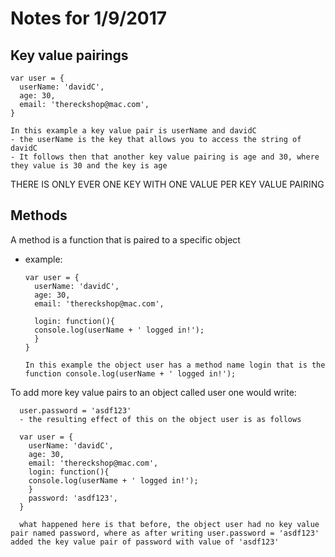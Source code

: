 # Notes for 1/9/2017

## Key value pairings

    var user = {
      userName: 'davidC',
      age: 30,
      email: 'thereckshop@mac.com',
    }

    In this example a key value pair is userName and davidC
    - the userName is the key that allows you to access the string of davidC
    - It follows then that another key value pairing is age and 30, where they value is 30 and the key is age  

THERE IS ONLY EVER ONE KEY WITH ONE VALUE PER KEY VALUE PAIRING

## Methods
A method is a function that is paired to a specific object

- example:

      var user = {
        userName: 'davidC',
        age: 30,
        email: 'thereckshop@mac.com',

        login: function(){
        console.log(userName + ' logged in!');
        }
      }

      In this example the object user has a method name login that is the function console.log(userName + ' logged in!');

To add more key value pairs to an object called user one would write:

      user.password = 'asdf123'
      - the resulting effect of this on the object user is as follows

      var user = {
        userName: 'davidC',
        age: 30,
        email: 'thereckshop@mac.com',
        login: function(){
        console.log(userName + ' logged in!');
        }
        password: 'asdf123',
      }
      
      what happened here is that before, the object user had no key value pair named password, where as after writing user.password = 'asdf123' added the key value pair of password with value of 'asdf123'
